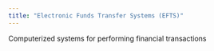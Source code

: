 ```yaml
---
title: "Electronic Funds Transfer Systems (EFTS)"
---
```

Computerized systems for performing financial transactions

